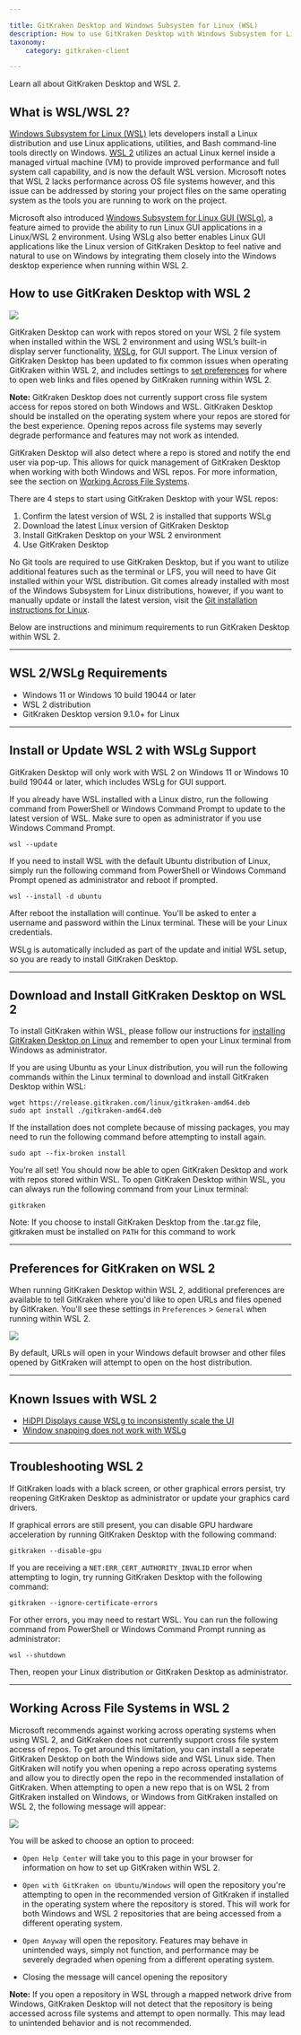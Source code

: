 ```yaml
---

title: GitKraken Desktop and Windows Subsystem for Linux (WSL)
description: How to use GitKraken Desktop with Windows Subsystem for Linux (WSL)
taxonomy:
    category: gitkraken-client

---
```


Learn all about GitKraken Desktop and WSL 2.
## What is WSL/WSL 2?

<a href="https://learn.microsoft.com/en-us/windows/wsl/about" target="_blank">Windows Subsystem for Linux (WSL)</a> lets developers install a Linux distribution and use Linux applications, utilities, and Bash command-line tools directly on Windows. <a href="https://learn.microsoft.com/en-us/windows/wsl/compare-versions" target="_blank">WSL 2</a> utilizes an actual Linux kernel inside a managed virtual machine (VM) to provide improved performance and full system call capability, and is now the default WSL version. Microsoft notes that WSL 2 lacks performance across OS file systems however, and this issue can be addressed by storing your project files on the same operating system as the tools you are running to work on the project.

Microsoft also introduced <a href="https://learn.microsoft.com/en-us/windows/wsl/tutorials/gui-apps" target="_blank">Windows Subsystem for Linux GUI (WSLg)</a>, a feature aimed to provide the ability to run Linux GUI applications in a Linux/WSL 2 environment. Using WSLg also better enables Linux GUI applications like the Linux version of GitKraken Desktop to feel native and natural to use on Windows by integrating them closely into the Windows desktop experience when running within WSL 2.

## How to use GitKraken Desktop with WSL 2

<img src="/wp-content/uploads/wsl-full-screen.png" srcset="/wp-content/uploads/wsl-full-screen@2x.png" class="img-bordered img-responsive center">

GitKraken Desktop can work with repos stored on your WSL 2 file system when installed within the WSL 2 environment and using WSL’s built-in display server functionality, <a href="https://learn.microsoft.com/en-us/windows/wsl/tutorials/gui-apps" target="_blank">WSLg</a>, for GUI support. The Linux version of GitKraken Desktop has been updated to fix common issues when operating GitKraken within WSL 2, and includes settings to [set preferences](#preferences-for-gitkraken-on-wsl-2) for where to open web links and files opened by GitKraken running within WSL 2.

<div class='callout callout--warning'>
    <p><strong>Note:</strong> GitKraken Desktop does not currently support cross file system access for repos stored on both Windows and WSL. GitKraken Desktop should be installed on the operating system where your repos are stored for the best experience. Opening repos across file systems may severly degrade performance and features may not work as intended.</p>
</div>

GitKraken Desktop will also detect where a repo is stored and notify the end user via pop-up. This allows for quick management of GitKraken Desktop when working with both Windows and WSL repos. For more information, see the section on [Working Across File Systems](#working-across-file-systems-in-wsl-2).

There are 4 steps to start using GitKraken Desktop with your WSL repos:
1. Confirm the latest version of WSL 2 is installed that supports WSLg
2. Download the latest Linux version of GitKraken Desktop
3. Install GitKraken Desktop on your WSL 2 environment
4. Use GitKraken Desktop

No Git tools are required to use GitKraken Desktop, but if you want to utilize additional features such as the terminal or LFS, you will need to have Git installed within your WSL distribution. Git comes already installed with most of the Windows Subsystem for Linux distributions, however, if you want to manually update or install the latest version, visit the <a href="https://git-scm.com/download/linux" target="_blank">Git installation instructions for Linux</a>.

Below are instructions and minimum requirements to run GitKraken Desktop within WSL 2.
***
## WSL 2/WSLg Requirements

- Windows 11 or Windows 10 build 19044 or later
- WSL 2 distribution
- GitKraken Desktop version 9.1.0+ for Linux

***

## Install or Update WSL 2 with WSLg Support

GitKraken Desktop will only work with WSL 2 on Windows 11 or Windows 10 build 19044 or later, which includes WSLg for GUI support.

If you already have WSL installed with a Linux distro, run the following command from PowerShell or Windows Command Prompt to update to the latest version of WSL. Make sure to open as administrator if you use Windows Command Prompt.
```
wsl --update 
```
If you need to install WSL with the default Ubuntu distribution of Linux, simply run the following command from PowerShell or Windows Command Prompt opened as administrator and reboot if prompted.
```
wsl --install -d ubuntu
```
After reboot the installation will continue. You'll be asked to enter a username and password within the Linux terminal. These will be your Linux credentials.

WSLg is automatically included as part of the update and initial WSL setup, so you are ready to install GitKraken Desktop.
***
## Download and Install GitKraken Desktop on WSL 2

To install GitKraken within WSL, please follow our instructions for <a href="https://help.gitkraken.com/gitkraken-client/how-to-install/#linux-deb-rpm-and-tar-gz-files" target="_blank">installing GitKraken Desktop on Linux</a> and remember to open your Linux terminal from Windows as administrator.

If you are using Ubuntu as your Linux distribution, you will run the following commands within the Linux terminal to download and install GitKraken Desktop within WSL:
```
wget https://release.gitkraken.com/linux/gitkraken-amd64.deb
sudo apt install ./gitkraken-amd64.deb
```
If the installation does not complete because of missing packages, you may need to run the following command before attempting to install again. 
```
sudo apt --fix-broken install
```
You’re all set! You should now be able to open GitKraken Desktop and work with repos stored within WSL.
To open GitKraken Desktop within WSL, you can always run the following command from your Linux terminal:
```
gitkraken
```
Note: If you choose to install GitKraken Desktop from the .tar.gz file, gitkraken must be installed on `PATH` for this command to work
***
## Preferences for GitKraken on WSL 2

When running GitKraken Desktop within WSL 2, additional preferences are available to tell GitKraken where you'd like to open URLs and files opened by GitKraken. You'll see these settings in `Preferences` > `General` when running within WSL 2.

<img src="/wp-content/uploads/wsl-host-settings.png" srcset="/wp-content/uploads/wsl-host-settings@2x.png" class="img-bordered img-responsive center">

By default, URLs will open in your Windows default browser and other files opened by GitKraken will attempt to open on the host distribution.

***
## Known Issues with WSL 2

- <a href="https://github.com/microsoft/wslg/issues/388" target="_blank">HiDPI Displays cause WSLg to inconsistently scale the UI</a>
- <a href="https://github.com/microsoft/wslg/issues/727" target="_blank">Window snapping does not work with WSLg</a>

***
## Troubleshooting WSL 2

If GitKraken loads with a black screen, or other graphical errors persist, try reopening GitKraken Desktop as administrator or update your graphics card drivers.

If graphical errors are still present, you can disable GPU hardware acceleration by running GitKraken Desktop with the following command:

```
gitkraken --disable-gpu
```

If you are receiving a `NET:ERR_CERT_AUTHORITY_INVALID` error when attempting to login, try running GitKraken Desktop with the following command:

```
gitkraken --ignore-certificate-errors
```

For other errors, you may need to restart WSL. You can run the following command from PowerShell or Windows Command Prompt running as administrator:
```
wsl --shutdown
```
Then, reopen your Linux distribution or GitKraken Desktop as administrator.

***
## Working Across File Systems in WSL 2

Microsoft recommends against working across operating systems when using WSL 2, and GitKraken does not currently support cross file system access of repos. To get around this limitation, you can install a seperate GitKraken Desktop on both the Windows side and WSL Linux side. Then GitKraken will notify you when opening a repo across operating systems and allow you to directly open the repo in the recommended installation of GitKraken. When attempting to open a new repo that is on WSL 2 from GitKraken installed on Windows, or Windows from GitKraken installed on WSL 2, the following message will appear:

<img src="/wp-content/uploads/wsl-toast.png" srcset="/wp-content/uploads/wsl-toast@2x.png" class="img-bordered img-responsive center">

You will be asked to choose an option to proceed:
- `Open Help Center` will take you to this page in your browser for information on how to set up GitKraken within WSL 2.

- `Open with GitKraken on Ubuntu/Windows` will open the repository you're attempting to open in the recommended version of GitKraken if installed in the operating system where the repository is stored. This will work for both Windows and WSL 2 repositories that are being accessed from a different operating system.

- `Open Anyway` will open the repository. Features may behave in unintended ways, simply not function, and performance may be severely degraded when opening from a different operating system.

- Closing the message will cancel opening the repository

<div class='callout callout--warning'>
    <p><strong>Note:</strong> If you open a repository in WSL through a mapped network drive from Windows, GitKraken Desktop will not detect that the repository is being accessed across file systems and attempt to open normally. This may lead to unintended behavior and is not recommended.</p>
</div>